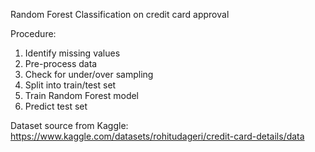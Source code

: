 Random Forest Classification on credit card approval

Procedure:
1. Identify missing values
2. Pre-process data
3. Check for under/over sampling
4. Split into train/test set
5. Train Random Forest model
6. Predict test set

Dataset source from Kaggle: https://www.kaggle.com/datasets/rohitudageri/credit-card-details/data
